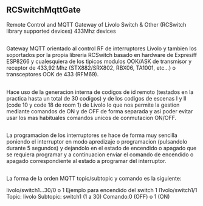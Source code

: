 ## RCSwitchMqttGate
Remote Control and MQTT Gateway of Livolo Switch & Other (RCSwitch library supported devices) 433Mhz devices

##
Gateway MQTT orientado al control RF de interruptores Livolo y tambien los soportados por la propia libreria RCSwitch basado en hardware de Expresiff ESP8266 y cualesquiera de los tipicos modulos OOK/ASK de transmisor y receptor de 433,92 Mhz (STX882/SRX802, RBX06, TA1001, etc...) o transceptores OOK de 433 (RFM69).
##
Hace uso de la generacion interna de codigos de id remoto (testados en la practica hasta un total de 30 codigos) y de los codigos de escenas I y II (code 10 y code 18 de room 1) de Livolo lo que nos permite la gestion mediante comandos de ON y de OFF de forma separada y asi poder evitar usar los mas habituales comandos unicos de conmutacion ON/OFF.

##
La programacion de los interruptores se hace de forma muy sencilla poniendo el interruptor en modo apredizaje o programacion (pulsandolo durante 5 segundos) y dejandolo en el estado de encendido o apagado que se requiera programar y a continuacion enviar el comando de encendido o apagado correspondiente al estado a programar del interruptor.

##
La forma de la orden MQTT topic/subtopic y comando es la siguiente:

livolo/switch1...30/0 o 1
Ejemplo para encendido del switch 1
l1volo/switch1/1
Topic: livolo
Subtopic: switch1 (1 a 30)
Comando:0 (OFF) o 1 (ON)


